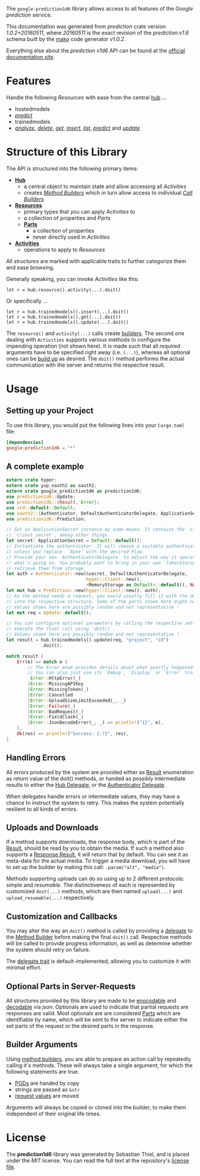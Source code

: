 <!---
DO NOT EDIT !
This file was generated automatically from 'src/mako/api/README.md.mako'
DO NOT EDIT !
-->
The `google-prediction1d6` library allows access to all features of the *Google prediction* service.

This documentation was generated from *prediction* crate version *1.0.2+20160511*, where *20160511* is the exact revision of the *prediction:v1.6* schema built by the [mako](http://www.makotemplates.org/) code generator *v1.0.2*.

Everything else about the *prediction* *v1d6* API can be found at the
[official documentation site](https://developers.google.com/prediction/docs/developer-guide).
# Features

Handle the following *Resources* with ease from the central [hub](https://docs.rs/google-prediction1d6/1.0.2+20160511/google_prediction1d6/struct.Prediction.html) ... 

* hostedmodels
 * [*predict*](https://docs.rs/google-prediction1d6/1.0.2+20160511/google_prediction1d6/struct.HostedmodelPredictCall.html)
* trainedmodels
 * [*analyze*](https://docs.rs/google-prediction1d6/1.0.2+20160511/google_prediction1d6/struct.TrainedmodelAnalyzeCall.html), [*delete*](https://docs.rs/google-prediction1d6/1.0.2+20160511/google_prediction1d6/struct.TrainedmodelDeleteCall.html), [*get*](https://docs.rs/google-prediction1d6/1.0.2+20160511/google_prediction1d6/struct.TrainedmodelGetCall.html), [*insert*](https://docs.rs/google-prediction1d6/1.0.2+20160511/google_prediction1d6/struct.TrainedmodelInsertCall.html), [*list*](https://docs.rs/google-prediction1d6/1.0.2+20160511/google_prediction1d6/struct.TrainedmodelListCall.html), [*predict*](https://docs.rs/google-prediction1d6/1.0.2+20160511/google_prediction1d6/struct.TrainedmodelPredictCall.html) and [*update*](https://docs.rs/google-prediction1d6/1.0.2+20160511/google_prediction1d6/struct.TrainedmodelUpdateCall.html)




# Structure of this Library

The API is structured into the following primary items:

* **[Hub](https://docs.rs/google-prediction1d6/1.0.2+20160511/google_prediction1d6/struct.Prediction.html)**
    * a central object to maintain state and allow accessing all *Activities*
    * creates [*Method Builders*](https://docs.rs/google-prediction1d6/1.0.2+20160511/google_prediction1d6/trait.MethodsBuilder.html) which in turn
      allow access to individual [*Call Builders*](https://docs.rs/google-prediction1d6/1.0.2+20160511/google_prediction1d6/trait.CallBuilder.html)
* **[Resources](https://docs.rs/google-prediction1d6/1.0.2+20160511/google_prediction1d6/trait.Resource.html)**
    * primary types that you can apply *Activities* to
    * a collection of properties and *Parts*
    * **[Parts](https://docs.rs/google-prediction1d6/1.0.2+20160511/google_prediction1d6/trait.Part.html)**
        * a collection of properties
        * never directly used in *Activities*
* **[Activities](https://docs.rs/google-prediction1d6/1.0.2+20160511/google_prediction1d6/trait.CallBuilder.html)**
    * operations to apply to *Resources*

All *structures* are marked with applicable traits to further categorize them and ease browsing.

Generally speaking, you can invoke *Activities* like this:

```Rust,ignore
let r = hub.resource().activity(...).doit()
```

Or specifically ...

```ignore
let r = hub.trainedmodels().insert(...).doit()
let r = hub.trainedmodels().get(...).doit()
let r = hub.trainedmodels().update(...).doit()
```

The `resource()` and `activity(...)` calls create [builders][builder-pattern]. The second one dealing with `Activities` 
supports various methods to configure the impending operation (not shown here). It is made such that all required arguments have to be 
specified right away (i.e. `(...)`), whereas all optional ones can be [build up][builder-pattern] as desired.
The `doit()` method performs the actual communication with the server and returns the respective result.

# Usage

## Setting up your Project

To use this library, you would put the following lines into your `Cargo.toml` file:

```toml
[dependencies]
google-prediction1d6 = "*"
```

## A complete example

```Rust
extern crate hyper;
extern crate yup_oauth2 as oauth2;
extern crate google_prediction1d6 as prediction1d6;
use prediction1d6::Update;
use prediction1d6::{Result, Error};
use std::default::Default;
use oauth2::{Authenticator, DefaultAuthenticatorDelegate, ApplicationSecret, MemoryStorage};
use prediction1d6::Prediction;

// Get an ApplicationSecret instance by some means. It contains the `client_id` and 
// `client_secret`, among other things.
let secret: ApplicationSecret = Default::default();
// Instantiate the authenticator. It will choose a suitable authentication flow for you, 
// unless you replace  `None` with the desired Flow.
// Provide your own `AuthenticatorDelegate` to adjust the way it operates and get feedback about 
// what's going on. You probably want to bring in your own `TokenStorage` to persist tokens and
// retrieve them from storage.
let auth = Authenticator::new(&secret, DefaultAuthenticatorDelegate,
                              hyper::Client::new(),
                              <MemoryStorage as Default>::default(), None);
let mut hub = Prediction::new(hyper::Client::new(), auth);
// As the method needs a request, you would usually fill it with the desired information
// into the respective structure. Some of the parts shown here might not be applicable !
// Values shown here are possibly random and not representative !
let mut req = Update::default();

// You can configure optional parameters by calling the respective setters at will, and
// execute the final call using `doit()`.
// Values shown here are possibly random and not representative !
let result = hub.trainedmodels().update(req, "project", "id")
             .doit();

match result {
    Err(e) => match e {
        // The Error enum provides details about what exactly happened.
        // You can also just use its `Debug`, `Display` or `Error` traits
         Error::HttpError(_)
        |Error::MissingAPIKey
        |Error::MissingToken(_)
        |Error::Cancelled
        |Error::UploadSizeLimitExceeded(_, _)
        |Error::Failure(_)
        |Error::BadRequest(_)
        |Error::FieldClash(_)
        |Error::JsonDecodeError(_, _) => println!("{}", e),
    },
    Ok(res) => println!("Success: {:?}", res),
}

```
## Handling Errors

All errors produced by the system are provided either as [Result](https://docs.rs/google-prediction1d6/1.0.2+20160511/google_prediction1d6/enum.Result.html) enumeration as return value of 
the doit() methods, or handed as possibly intermediate results to either the 
[Hub Delegate](https://docs.rs/google-prediction1d6/1.0.2+20160511/google_prediction1d6/trait.Delegate.html), or the [Authenticator Delegate](https://docs.rs/yup-oauth2/*/yup_oauth2/trait.AuthenticatorDelegate.html).

When delegates handle errors or intermediate values, they may have a chance to instruct the system to retry. This 
makes the system potentially resilient to all kinds of errors.

## Uploads and Downloads
If a method supports downloads, the response body, which is part of the [Result](https://docs.rs/google-prediction1d6/1.0.2+20160511/google_prediction1d6/enum.Result.html), should be
read by you to obtain the media.
If such a method also supports a [Response Result](https://docs.rs/google-prediction1d6/1.0.2+20160511/google_prediction1d6/trait.ResponseResult.html), it will return that by default.
You can see it as meta-data for the actual media. To trigger a media download, you will have to set up the builder by making
this call: `.param("alt", "media")`.

Methods supporting uploads can do so using up to 2 different protocols: 
*simple* and *resumable*. The distinctiveness of each is represented by customized 
`doit(...)` methods, which are then named `upload(...)` and `upload_resumable(...)` respectively.

## Customization and Callbacks

You may alter the way an `doit()` method is called by providing a [delegate](https://docs.rs/google-prediction1d6/1.0.2+20160511/google_prediction1d6/trait.Delegate.html) to the 
[Method Builder](https://docs.rs/google-prediction1d6/1.0.2+20160511/google_prediction1d6/trait.CallBuilder.html) before making the final `doit()` call. 
Respective methods will be called to provide progress information, as well as determine whether the system should 
retry on failure.

The [delegate trait](https://docs.rs/google-prediction1d6/1.0.2+20160511/google_prediction1d6/trait.Delegate.html) is default-implemented, allowing you to customize it with minimal effort.

## Optional Parts in Server-Requests

All structures provided by this library are made to be [enocodable](https://docs.rs/google-prediction1d6/1.0.2+20160511/google_prediction1d6/trait.RequestValue.html) and 
[decodable](https://docs.rs/google-prediction1d6/1.0.2+20160511/google_prediction1d6/trait.ResponseResult.html) via *json*. Optionals are used to indicate that partial requests are responses 
are valid.
Most optionals are are considered [Parts](https://docs.rs/google-prediction1d6/1.0.2+20160511/google_prediction1d6/trait.Part.html) which are identifiable by name, which will be sent to 
the server to indicate either the set parts of the request or the desired parts in the response.

## Builder Arguments

Using [method builders](https://docs.rs/google-prediction1d6/1.0.2+20160511/google_prediction1d6/trait.CallBuilder.html), you are able to prepare an action call by repeatedly calling it's methods.
These will always take a single argument, for which the following statements are true.

* [PODs][wiki-pod] are handed by copy
* strings are passed as `&str`
* [request values](https://docs.rs/google-prediction1d6/1.0.2+20160511/google_prediction1d6/trait.RequestValue.html) are moved

Arguments will always be copied or cloned into the builder, to make them independent of their original life times.

[wiki-pod]: http://en.wikipedia.org/wiki/Plain_old_data_structure
[builder-pattern]: http://en.wikipedia.org/wiki/Builder_pattern
[google-go-api]: https://github.com/google/google-api-go-client

# License
The **prediction1d6** library was generated by Sebastian Thiel, and is placed 
under the *MIT* license.
You can read the full text at the repository's [license file][repo-license].

[repo-license]: https://github.com/Byron/google-apis-rsblob/master/LICENSE.md
